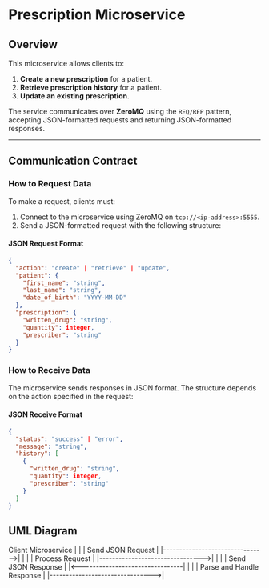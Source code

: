 # Prescription Microservice

## Overview
This microservice allows clients to:
1. **Create a new prescription** for a patient.
2. **Retrieve prescription history** for a patient.
3. **Update an existing prescription**.

The service communicates over **ZeroMQ** using the `REQ/REP` pattern, accepting JSON-formatted requests and returning JSON-formatted responses.

---

## Communication Contract

### **How to Request Data**
To make a request, clients must:
1. Connect to the microservice using ZeroMQ on `tcp://<ip-address>:5555`.
2. Send a JSON-formatted request with the following structure:

#### JSON Request Format
```json
{
  "action": "create" | "retrieve" | "update",
  "patient": {
    "first_name": "string",
    "last_name": "string",
    "date_of_birth": "YYYY-MM-DD"
  },
  "prescription": {
    "written_drug": "string",
    "quantity": integer,
    "prescriber": "string"
  }
}
```

### **How to Receive Data**

The microservice sends responses in JSON format. The structure depends on the action specified in the request:

#### JSON Receive Format
```json
{
  "status": "success" | "error",
  "message": "string",
  "history": [
    {
      "written_drug": "string",
      "quantity": integer,
      "prescriber": "string"
    }
  ]
}
```
## UML Diagram

Client                       Microservice
  |                                |
  |  Send JSON Request             |
  |-------------------------------->|
  |                                |
  |   Process Request              |
  |-------------------------------->|
  |                                |
  |   Send JSON Response           |
  |<--------------------------------|
  |                                |
  |   Parse and Handle Response    |
  |-------------------------------->|

